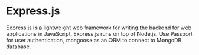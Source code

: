 # Express.js

Express.js is a lightweight web framework for writing the backend for web applications in JavaScript. Express.js runs on top of Node.js. Use Passport for user authentication, mongoose as an ORM to connect to MongoDB database.